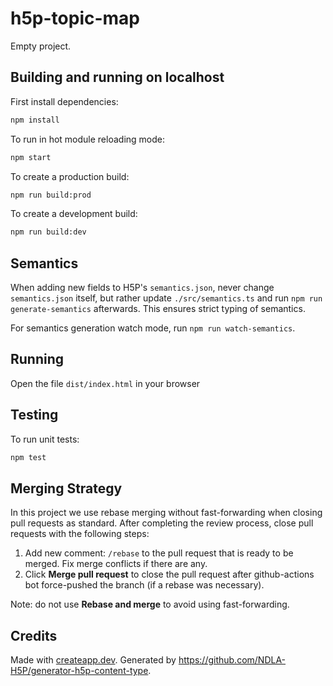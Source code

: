 # h5p-topic-map

Empty project.

## Building and running on localhost

First install dependencies:

```sh
npm install
```

To run in hot module reloading mode:

```sh
npm start
```

To create a production build:

```sh
npm run build:prod
```

To create a development build:

```sh
npm run build:dev
```

## Semantics

When adding new fields to H5P's `semantics.json`, never change `semantics.json` itself, but rather update `./src/semantics.ts` and run `npm run generate-semantics` afterwards. This ensures strict typing of semantics.

For semantics generation watch mode, run `npm run watch-semantics`.

## Running

Open the file `dist/index.html` in your browser

## Testing

To run unit tests:

```sh
npm test
```

## Merging Strategy

In this project we use rebase merging without fast-forwarding when closing pull requests as standard. After completing the review process, close pull requests with the following steps:

1. Add new comment: `/rebase` to the pull request that is ready to be merged. Fix merge conflicts if there are any.
2. Click **Merge pull request** to close the pull request after github-actions bot force-pushed the branch (if a rebase was necessary).

Note: do not use **Rebase and merge** to avoid using fast-forwarding.

## Credits

Made with [createapp.dev](https://createapp.dev/). Generated by <https://github.com/NDLA-H5P/generator-h5p-content-type>.
